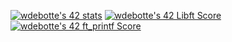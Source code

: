 <a href="https://github.com/JaeSeoKim/badge42"><img src="https://badge42.vercel.app/api/v2/cl2zu1sil002509mf9zd91hy6/stats?cursusId=21&coalitionId=46" alt="wdebotte's 42 stats" /></a>
<a href="https://github.com/JaeSeoKim/badge42"><img src="https://badge42.vercel.app/api/v2/cl2zu1sil002509mf9zd91hy6/project/2415339" alt="wdebotte's 42 Libft Score" /></a>
<a href="https://github.com/JaeSeoKim/badge42"><img src="https://badge42.vercel.app/api/v2/cl2zu1sil002509mf9zd91hy6/project/2431729" alt="wdebotte's 42 ft_printf Score" /></a>
